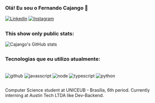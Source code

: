 
### Olá! Eu sou o Fernando Cajango 👋

[![Linkedin](https://img.shields.io/badge/LinkedIn-0077B5?style=for-the-badge&logo=linkedin&logoColor=white)](https://www.linkedin.com/in/fernando-cajango-725b48232/)
[![Instagram](https://img.shields.io/badge/Instagram-E4405F?style=for-the-badge&logo=instagram&logoColor=white)](https://www.instagram.com/fernando_cajango/)


##
### This show only public stats:
![Cajango's GitHub stats](https://github-readme-stats.vercel.app/api?username=Cajangoo&show_icons=true&theme=tokyonight)


##
### Tecnologias que eu utilizo atualmente:

<div style="display: inline_block"><br/>
    <img align="center" alt="github" src="https://img.shields.io/badge/GitHub-100000?style=for-the-badge&logo=github&logoColor=white"/>
    <img align="center" alt="javasscript" src="https://img.shields.io/badge/JavaScript-F7DF1E?style=for-the-badge&logo=javascript&logoColor=black"/>
    <img align="center" alt="node" src="https://img.shields.io/badge/Node.js-43853D?style=for-the-badge&logo=node.js&logoColor=white"/>
    <img align="center" alt="typescript" src="https://img.shields.io/badge/TypeScript-007ACC?style=for-the-badge&logo=typescript&logoColor=white"/>
    <img align="center" alt="python" src="https://img.shields.io/badge/Python-14354C?style=for-the-badge&logo=python&logoColor=white"/>
</div>

##

Computer Science student at UNICEUB - Brasília, 6th period. Currently interning at Austin Tech LTDA like Dev-Backend.
